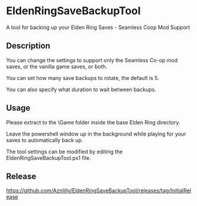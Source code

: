 # EldenRingSaveBackupTool
A tool for backing up your Elden Ring Saves - Seamless Coop Mod Support


## Description

You can change the settings to support only the Seamless Co-op mod saves, or the vanilla game saves, or both.

You can set how many save backups to rotate, the default is 5.

You can also specify what duration to wait between backups.



## Usage

Please extract to the \Game folder inside the base Elden Ring directory.

Leave the powershell window up in the background while playing for your saves to automatically back up.

The tool settings can be modified by editing the EldenRingSaveBackupTool.ps1 file.


## Release

https://github.com/Aznlilly/EldenRingSaveBackupTool/releases/tag/InitialRelease
